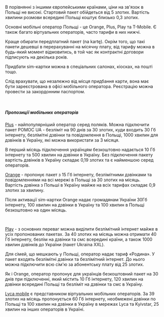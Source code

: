 В порівнянні з іншими європейськими країнами, ціни на зв'язок в Польщі не високі. Стартовий пакет обійдеться від 5 злотих. Вартість хвилини розмови всередині Польщі коштує близько 0,3 злотих.

Основні мобільні оператор  Польщі - це Orange, Plus, Play та T-Mobile. Є також багато віртуальних операторів, часто тарифи в них нижчі.


Краще обирати передплатний пакет (na kartę). Окрім того, що такі пакети дешевші в перерахуванні на місячну плату, від тарифу можна в будь-який момент відмовитись, в той час як контрактні договори підписують на декілька років.

Придбати sim-картки можна в спеціальних салонах, кіосках, на пошті тощо.

<section>

Слід врахувати, що незалежно від місця придбання карти, вона має бути зареєстрована в офісі мобільного оператора. Реєстрацію можна провести за закордонним паспортом.
</section>

</br>

##### Пропозиції мобільних операторів


[Plus](https://www.plus.pl/ua) - найпопулярніший оператор серед поляків. Можна підключити пакет POMOC UA - безліміт на 90 днів за 30 злотих, куди входить 30 Гб інтернету, безлімітні дзвінки та повідомлення в Польщі, 1000 хвилин для дзвінків в Україну, які можна використати за 3 місяця. 

В перший місяць підключення українцям безкоштовно надається 10 Гб інтернету та 500 хвилин на дзвінки в Україну. 
Без підключення пакету вартість дзвінків в Україну складає 0,19 злотих та є найменшою серед операторів. 


[Orange](https://www.orange.pl/lp/ukraine) - пропонує пакет з 15 Гб інтернету, безлімітними дзвінками та повідомленнями на всі мережі в Польщі за 30 злотих на місяць. Вартість дзвінка з Польші в Україну майже на всіх тарифах складає 0,9 злотих за хвилину.

<section type="warning" title="Зауважте">

Після активації sim-картки Orange надає громадянам України 30Гб інтернету, 100 хвилин на дзвінки в Україну та 100 хвилин в Польщі безкоштовно на один місяць. 
</section>

</br>

[Play](https://www.play.pl/nowy/uk/oferta/play-karta/ukraina) - з основних переваг можна виділити безлімітний інтернет майже в усіх пропонованих пакетах. За 40 злотих на місяць можна отримати 40 Гб інтернету, безлім на дзвінки та смс всередині країни, а також 1000 хвилин дзвінків до України (пакет Ukraina XXL).

Для сімей, що мешкають у Польщі, оператор надає тариф «Родина». У пакет входять безлімітні дзвінки та безлімітний інтернет. До нього можна підключити всю сім'ю за абонентську плату від 25 злотих.

Як і Orange, оператор пропонує для українців безкоштовний пакет на 30 днів при підключенні, який містить 10 Гб інтернету, 120 хвилин на дзвінки всередині Польщі та безліміт на дзвінки та смс в Україну.

[Lyca mobile](https://www.lycamobile.pl/pl/) є представником віртуальних мобільних операторів. За 39 злотих на місяць пропонується 60 Гб інтернету, необмежені дзвінки по Польщі та 100 хвилин на дзвінки в Україну в мережах Lyca та Kyivstar, 25 хвилин на інших операторів в Україні. 
